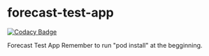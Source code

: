 # forecast-test-app

[![Codacy Badge](https://api.codacy.com/project/badge/Grade/8dc009e4b8f5431c9b21d7e81201feb0)](https://app.codacy.com/app/grzegorz.gornisiewicz/forecast-test-app?utm_source=github.com&utm_medium=referral&utm_content=grzegorz-gornisiewicz/forecast-test-app&utm_campaign=Badge_Grade_Settings)

Forecast Test App
Remember to run "pod install" at the begginning.
